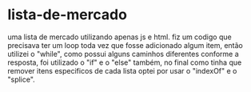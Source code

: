 # lista-de-mercado

uma lista de mercado utilizando apenas js e html.
fiz um codigo que precisava ter um loop toda vez que fosse adicionado algum item,
então utilizei o "while", como possui alguns caminhos diferentes conforme a resposta,
foi utilizado o "if" e o "else" também, no final como tinha que remover itens especificos de cada lista
optei por usar o "indexOf" e o "splice".
